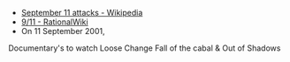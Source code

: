 - [September 11 attacks - Wikipedia](https://en.wikipedia.org/wiki/September_11_attacks)
- [9/11 - RationalWiki](https://rationalwiki.org/wiki/9/11)
- On 11 September 2001, 

Documentary's to watch
	Loose Change
	Fall of the cabal & Out of Shadows
